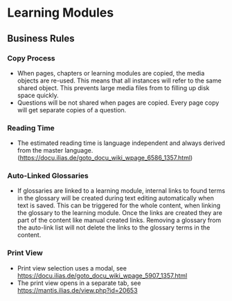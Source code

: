 # Learning Modules

## Business Rules

### Copy Process

- When pages, chapters or learning modules are copied, the media objects are re-used. This means that all instances will refer to the same shared object. This prevents large media files from to filling up disk space quickly.
- Questions will be not shared when pages are copied. Every page copy will get separate copies of a question.

### Reading Time

- The estimated reading time is language independent and always derived from the master language. (https://docu.ilias.de/goto_docu_wiki_wpage_6586_1357.html)

### Auto-Linked Glossaries

- If glossaries are linked to a learning module, internal links to found terms in the glossary will be created during text editing automatically when text is saved. This can be triggered for the whole content, when linking the glossary to the learning module. Once the links are created they are part of the content like manual created links. Removing a glossary from the auto-link list will not delete the links to the glossary terms in the content.

### Print View

- Print view selection uses a modal, see https://docu.ilias.de/goto_docu_wiki_wpage_5907_1357.html
- The print view opens in a separate tab, see https://mantis.ilias.de/view.php?id=20653